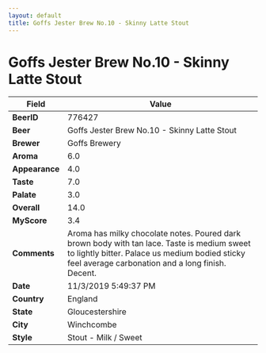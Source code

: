 ```yaml
---
layout: default
title: Goffs Jester Brew No.10 - Skinny Latte Stout
---
```


# Goffs Jester Brew No.10 - Skinny Latte Stout

| Field         | Value     |
|---------------|-----------|
| **BeerID** | 776427 |
| **Beer** | Goffs Jester Brew No.10 - Skinny Latte Stout |
| **Brewer** | Goffs Brewery |
| **Aroma** | 6.0 |
| **Appearance** | 4.0 |
| **Taste** | 7.0 |
| **Palate** | 3.0 |
| **Overall** | 14.0 |
| **MyScore** | 3.4 |
| **Comments** | Aroma has milky chocolate notes. Poured dark brown body with tan lace. Taste is medium sweet to lightly bitter. Palace us medium bodied sticky feel average carbonation and a long finish. Decent. |
| **Date** | 11/3/2019 5:49:37 PM |
| **Country** | England |
| **State** | Gloucestershire |
| **City** | Winchcombe |
| **Style** | Stout - Milk / Sweet |

